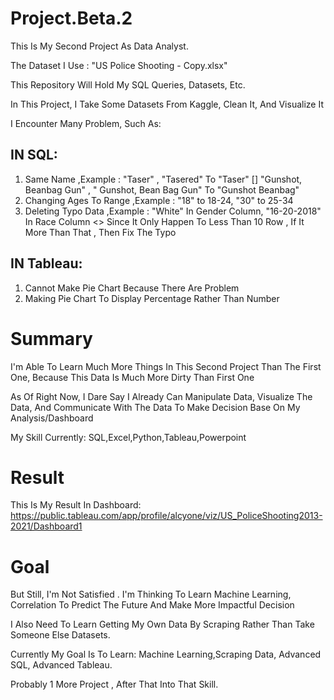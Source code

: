 # Project.Beta.2
This Is My Second Project As Data Analyst.

The Dataset I Use : "US Police Shooting - Copy.xlsx"

This Repository Will Hold My SQL Queries, Datasets, Etc.

In This Project, I Take Some Datasets From Kaggle, Clean It, And Visualize It

I Encounter Many Problem, Such As:

## IN SQL:

1. Same Name ,Example : "Taser" , "Tasered"  To  "Taser"  []  "Gunshot, Beanbag Gun" , " Gunshot, Bean Bag Gun" To "Gunshot Beanbag"
2. Changing Ages To Range ,Example : "18" to 18-24, "30" to 25-34
3. Deleting Typo Data ,Example : "White" In Gender Column,  "16-20-2018" In Race Column <> Since It Only Happen To Less Than 10 Row , If It More Than That , Then Fix The Typo


## IN Tableau:

1.  Cannot Make Pie Chart Because There Are Problem 
2.  Making Pie Chart To Display Percentage Rather Than Number

# Summary

I'm Able To Learn Much More Things In This Second Project Than The First One, Because This Data Is Much More Dirty Than First One

As Of Right Now, I Dare Say I Already Can Manipulate Data, Visualize The Data, And Communicate With The Data To Make Decision Base On My Analysis/Dashboard

My Skill Currently: SQL,Excel,Python,Tableau,Powerpoint

# Result

This Is My Result In Dashboard: https://public.tableau.com/app/profile/alcyone/viz/US_PoliceShooting2013-2021/Dashboard1
# Goal

But Still, I'm Not Satisfied . I'm Thinking To Learn Machine Learning, Correlation To Predict The Future And Make More Impactful Decision

I Also Need To Learn Getting My Own Data By Scraping Rather Than Take Someone Else Datasets.

Currently My Goal Is To Learn: Machine Learning,Scraping Data, Advanced SQL, Advanced Tableau. 

Probably 1 More Project , After That Into That Skill.
